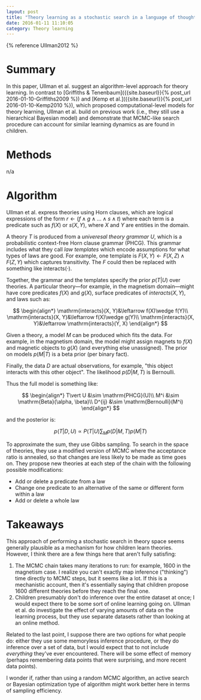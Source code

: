 ```yaml
---
layout: post
title: "Theory learning as a stochastic search in a language of thought"
date: 2016-01-11 11:10:05
category: Theory learning
---
```


{% reference Ullman2012 %}

# Summary

In this paper, Ullman et al. suggest an algorithm-level approach for theory learning. In contrast to [Griffiths & Tenenbaum]({{site.baseurl}}{% post_url 2016-01-10-Griffiths2009 %}) and [Kemp et al.]({{site.baseurl}}{% post_url 2016-01-10-Kemp2010 %}), which proposed computational-level models for theory learning, Ullman et al. build on previous work (i.e., they still use a hierarchical Bayesian model) and demonstrate that MCMC-like search procedure can account for similar learning dynamics as are found in children.

# Methods

n/a

# Algorithm

Ullman et al. express theories using Horn clauses, which are logical expressions of the form $r\leftarrow (f\wedge g\wedge\ldots{}\wedge s\wedge t)$ where each term is a predicate such as $f(X)$ or $s(X, Y)$, where $X$ and $Y$ are entities in the domain.

A theory $T$ is produced from a *univeresal theory grammar* $U$, which is a probabilistic context-free Horn clause grammar (PHCG). This grammar includes what they call *law templates* which encode assumptions for what types of laws are good. For example, one template is $F(X,Y)\leftarrow F(X,Z)\wedge F(Z,Y)$ which captures transitivity. The $F$ could then be replaced with something like $\mathrm{interacts}(\cdot{})$.

Together, the grammar and the templates specify the prior $p(T\vert U)$ over theories. A particular theory—for example, in the magnetism domain—might have core predicates $f(X)$ and $g(X)$, surface predicates of $interacts(X, Y)$, and laws such as:

$$
\begin{align*}
\mathrm{interacts}(X, Y)&\leftarrow f(X)\wedge f(Y)\\
\mathrm{interacts}(X, Y)&\leftarrow f(X)\wedge g(Y)\\
\mathrm{interacts}(X, Y)&\leftarrow \mathrm{interacts}(Y, X)
\end{align*}
$$

Given a theory, a model $M$ can be produced which fits the data. For example, in the magnetism domain, the model might assign magnets to $f(X)$ and magnetic objects to $g(X)$ (and everything else unassigned). The prior on models $p(M\vert T)$ is a beta prior (per binary fact).

Finally, the data $D$ are actual observations, for example, "this object interacts with this other object". The likelihood $p(D\vert M, T)$ is Bernoulli.

Thus the full model is something like:

$$
\begin{align*}
T\vert U &\sim \mathrm{PHCG}(U)\\
M^i &\sim \mathrm{Beta}(\alpha, \beta)\\
D^{ij} &\sim \mathrm{Bernoulli}(M^i)
\end{align*}
$$

and the posterior is:

$$
p(T\vert D, U)\propto P(T\vert U)\sum_M p(D\vert M, T)p(M\vert T)
$$

To approximate the sum, they use Gibbs sampling. To search in the space of theories, they use a modified version of MCMC where the acceptance ratio is annealed, so that changes are less likely to be made as time goes on. They propose new theories at each step of the chain with the following possible modifications:

* Add or delete a predicate from a law
* Change one predicate to an alternative of the same or different form within a law
* Add or delete a whole law

# Takeaways

This approach of performing a stochastic search in theory space seems generally plausible as a mechanism for how children learn theories. However, I think there are a few things here that aren't fully satisfing:

1. The MCMC chain takes many iterations to run: for example, 1600 in the magnetism case. I realize you can't exactly map inference ("thinking") time directly to MCMC steps, but it seems like a lot. If this is a mechanistic account, then it's essentially saying that children propose 1600 different theories before they reach the final one.
2. Children presumably don't do inference over the entire dataset at once; I would expect there to be some sort of online learning going on. Ullman et al. do investigate the effect of varying amounts of data on the learning process, but they use separate datasets rather than looking at an online method.

Related to the last point, I suppose there are two options for what people do: either they use some memoryless inference procedure, or they do inference over a set of data, but I would expect that to not include *everything* they've ever encountered. There will be some effect of memory (perhaps remembering data points that were surprising, and more recent data points).

I wonder if, rather than using a random MCMC algorithm, an active search or Bayesian optimization type of algorithm might work better here in terms of sampling efficiency.
